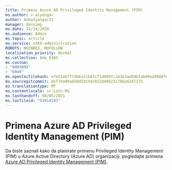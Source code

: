 ```yaml
---
title: Primena Azure AD Privileged Identity Management (PIM)
ms.author: v-aiyengar
author: AshaIyengar21
manager: dansimp
ms.date: 12/14/2020
ms.audience: Admin
ms.topic: article
ms.service: o365-administration
ROBOTS: NOINDEX, NOFOLLOW
localization_priority: Normal
ms.collection: Adm_O365
ms.custom:
- "9003895"
- "6949"
ms.openlocfilehash: e7e52ebf7fdb6a7cb07cf1d960fc14263ad0dbfab00ea9968feabbfa4b05c975
ms.sourcegitcommit: b5f7da89a650d2915dc652449623c78be6247175
ms.translationtype: MT
ms.contentlocale: sr-Latn-RS
ms.lasthandoff: 08/05/2021
ms.locfileid: "53914197"
---
```

# <a name="deploy-azure-ad-privileged-identity-management-pim"></a>Primena Azure AD Privileged Identity Management (PIM)

Da biste saznali kako da planirate primenu Privileged Identity Management (PIM) u Azure Active Directory (Azure AD) organizaciji, pogledajte primena [Azure AD Privileged Identity Management (PIM)](https://go.microsoft.com/fwlink/?linkid=2132095).